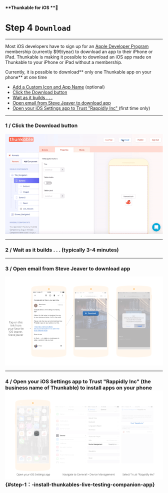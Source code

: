 #### **Thunkable for iOS **

# Step 4 `Download`

---

Most iOS developers have to sign up for an [Apple Developer Program](https://developer.apple.com/programs/) membership \(currently $99/year\) to download an app to their iPhone or iPad.  Thunkable is making it possible to download an iOS app made on Thunkable to your iPhone or iPad without a membership.

Currently, it is possible to download** only one Thunkable app on your phone** at one time

* [Add a Custom Icon and App Name](/ios/components/app-settings/custom-icon-+-app-name.md) \(optional\)
* [Click the Download button](#1--click-the-download-button)
* [Wait as it builds . . .](#2--wait-as-it-builds----typically-3-4-minutes) 
* [Open email from Steve Jeaver to download app](#3--open-email-from-steve-jeaver-to-download-app)
* [Open your iOS Settings app to Trust "Rappidly Inc" ](#step-1：-install-thunkables-live-testing-companion-app)\(first time only\)

---

### 1 / Click the Download button

![](/assets/download-ios-1.gif)

---

### 2 / Wait as it builds . . . \(typically 3-4 minutes\)

---

### 3 / Open email from Steve Jeaver to download app

![](/assets/dowloand-ios-fig-3.png)

---

### 4 /  Open your iOS Settings app to Trust "Rappidly Inc" \(the business name of Thunkable\) to install apps on your phone![](/assets/download-ios-fig-4.png) {#step-1：-install-thunkables-live-testing-companion-app}



